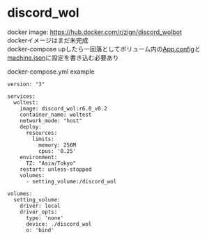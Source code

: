 # discord_wol

docker image: https://hub.docker.com/r/zign/discord_wolbot  
dockerイメージはまだ未完成  
docker-compose upしたら一回落としてボリューム内の[App.config](/discord_wol/App.config)と[machine.json](/discord_wol/config/machine.json)に設定を書き込む必要あり  
  
docker-compose.yml example
``` 
version: "3"

services:
  woltest:
    image: discord_wol:r6.0_v0.2
    container_name: woltest
    network_mode: "host"
    deploy:
      resources:
        limits:
          memory: 256M
          cpus: '0.25'
    environment:
      TZ: "Asia/Tokyo"
    restart: unless-stopped
    volumes:
      - setting_volume:/discord_wol

volumes:
  setting_volume:
    driver: local
    driver_opts:
      type: 'none'
      device: ./discord_wol
      o: 'bind'
``` 
